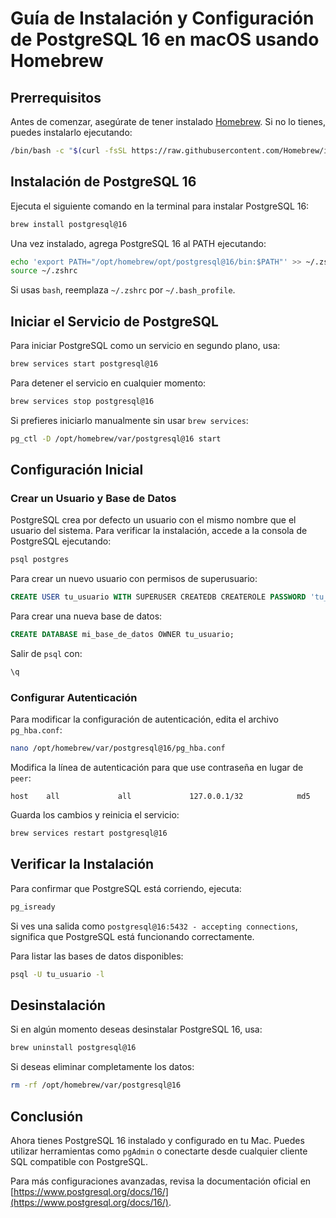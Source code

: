 # Guía de Instalación y Configuración de PostgreSQL 16 en macOS usando Homebrew

## Prerrequisitos
Antes de comenzar, asegúrate de tener instalado [Homebrew](https://brew.sh/). Si no lo tienes, puedes instalarlo ejecutando:

```sh
/bin/bash -c "$(curl -fsSL https://raw.githubusercontent.com/Homebrew/install/HEAD/install.sh)"
```

## Instalación de PostgreSQL 16
Ejecuta el siguiente comando en la terminal para instalar PostgreSQL 16:

```sh
brew install postgresql@16
```

Una vez instalado, agrega PostgreSQL 16 al PATH ejecutando:

```sh
echo 'export PATH="/opt/homebrew/opt/postgresql@16/bin:$PATH"' >> ~/.zshrc
source ~/.zshrc
```

Si usas `bash`, reemplaza `~/.zshrc` por `~/.bash_profile`.

## Iniciar el Servicio de PostgreSQL
Para iniciar PostgreSQL como un servicio en segundo plano, usa:

```sh
brew services start postgresql@16
```

Para detener el servicio en cualquier momento:

```sh
brew services stop postgresql@16
```

Si prefieres iniciarlo manualmente sin usar `brew services`:

```sh
pg_ctl -D /opt/homebrew/var/postgresql@16 start
```

## Configuración Inicial
### Crear un Usuario y Base de Datos
PostgreSQL crea por defecto un usuario con el mismo nombre que el usuario del sistema. Para verificar la instalación, accede a la consola de PostgreSQL ejecutando:

```sh
psql postgres
```

Para crear un nuevo usuario con permisos de superusuario:

```sql
CREATE USER tu_usuario WITH SUPERUSER CREATEDB CREATEROLE PASSWORD 'tu_contraseña';
```

Para crear una nueva base de datos:

```sql
CREATE DATABASE mi_base_de_datos OWNER tu_usuario;
```

Salir de `psql` con:

```sql
\q
```

### Configurar Autenticación
Para modificar la configuración de autenticación, edita el archivo `pg_hba.conf`:

```sh
nano /opt/homebrew/var/postgresql@16/pg_hba.conf
```

Modifica la línea de autenticación para que use contraseña en lugar de `peer`:

```
host    all             all             127.0.0.1/32            md5
```

Guarda los cambios y reinicia el servicio:

```sh
brew services restart postgresql@16
```

## Verificar la Instalación
Para confirmar que PostgreSQL está corriendo, ejecuta:

```sh
pg_isready
```

Si ves una salida como `postgresql@16:5432 - accepting connections`, significa que PostgreSQL está funcionando correctamente.

Para listar las bases de datos disponibles:

```sh
psql -U tu_usuario -l
```

## Desinstalación
Si en algún momento deseas desinstalar PostgreSQL 16, usa:

```sh
brew uninstall postgresql@16
```

Si deseas eliminar completamente los datos:

```sh
rm -rf /opt/homebrew/var/postgresql@16
```

## Conclusión
Ahora tienes PostgreSQL 16 instalado y configurado en tu Mac. Puedes utilizar herramientas como `pgAdmin` o conectarte desde cualquier cliente SQL compatible con PostgreSQL.

Para más configuraciones avanzadas, revisa la documentación oficial en [https://www.postgresql.org/docs/16/](https://www.postgresql.org/docs/16/).

